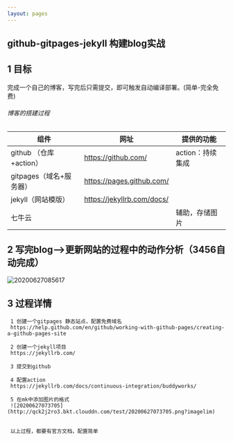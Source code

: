 ```yaml
---
layout: pages
---
```


## github-gitpages-jekyll 构建blog实战



## 1 目标

完成一个自己的博客，写完后只需提交，即可触发自动编译部署。(简单-完全免费)



###### 博客的搭建过程

| 组件                    | 网址                       | 提供的功能       |
| ----------------------- | -------------------------- | ---------------- |
| github （仓库+action）  | https://github.com/        | action：持续集成 |
| gitpages（域名+服务器） | https://pages.github.com/  |                  |
| jekyll（网站模版）      | https://jekyllrb.com/docs/ |                  |
| 七牛云                  |                            | 辅助，存储图片   |



## 2 写完blog-->更新网站的过程中的动作分析（3456自动完成）

![20200627085617](http://qck2j2ro3.bkt.clouddn.com/test/20200627085617.png?imagelim)





## 3 过程详情

```
 1 创建一个gitpages 静态站点，配置免费域名
 https://help.github.com/en/github/working-with-github-pages/creating-a-github-pages-site
 
 2 创建一个jekyll项目
 https://jekyllrb.com/ 
 
 3 提交到github
 
 4 配置action
 https://jekyllrb.com/docs/continuous-integration/buddyworks/
 
 5 在mk中添加图片的格式
 ![20200627073705](http://qck2j2ro3.bkt.clouddn.com/test/20200627073705.png?imagelim)
 
 
 以上过程，都要有官方文档，配置简单
```

